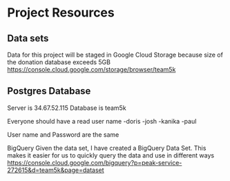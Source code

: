 # Project Resources

## Data sets
Data for this project will be staged in Google Cloud Storage because size of the donation database exceeds 5GB
https://console.cloud.google.com/storage/browser/team5k

## Postgres Database
Server is 34.67.52.115
Database is team5k

Everyone should have a read user name
-doris
-josh
-kanika
-paul

User name and Password are the same

BigQuery
Given the data set, I have created a BigQuery Data Set.  This makes it easier for us to quickly query the data and use in different ways
https://console.cloud.google.com/bigquery?p=peak-service-272615&d=team5k&page=dataset

